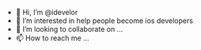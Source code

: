 - 👋 Hi, I’m @idevelor
- 👀 I’m interested in help people become ios developers
- 💞️ I’m looking to collaborate on ...
- 📫 How to reach me ...

<!---
idevelor/idevelor is a ✨ special ✨ repository because its `README.md` (this file) appears on your GitHub profile.
You can click the Preview link to take a look at your changes.
--->
